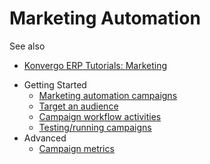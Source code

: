 # Marketing Automation

<div class="alert alert-secondary">
<p class="alert-title">
See also</p><ul>
<li><p><a href="https://www.odoo.com/slides/marketing-27">Konvergo ERP Tutorials: Marketing</a></p></li>
</ul>
</div>

  * Getting Started
    * [Marketing automation campaigns](marketing_automation/getting_started/first_campaign)
    * [Target an audience](marketing_automation/getting_started/target_audience)
    * [Campaign workflow activities](marketing_automation/getting_started/workflow_activities)
    * [Testing/running campaigns](marketing_automation/getting_started/testing_running)
  * Advanced
    * [Campaign metrics](marketing_automation/advanced/understanding_metrics)


